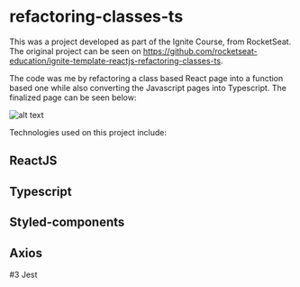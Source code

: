# refactoring-classes-ts

This was a project developed as part of the Ignite Course, from RocketSeat.
The original project can be seen on https://github.com/rocketseat-education/ignite-template-reactjs-refactoring-classes-ts.

The code was me by refactoring a class based React page into a function based one while also converting the Javascript pages into Typescript.
The finalized page can be seen below:

![alt text](https://i.imgur.com/nGsUWCQ.png)

Technologies used on this project include:

## ReactJS
## Typescript
## Styled-components
## Axios
#3 Jest
